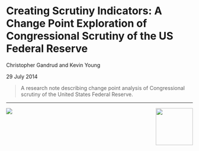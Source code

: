 Creating Scrutiny Indicators: A Change Point Exploration of Congressional Scrutiny of the US Federal Reserve
==================

Christopher Gandrud and Kevin Young

29 July 2014


> A research note describing change point analysis of Congressional scrutiny of
the United States Federal Reserve.

---

[<img src="https://zenodo.org/badge/doi/10.5281/zenodo.11079.png" align="left"/>](http://dx.doi.org/10.5281/zenodo.11079)


[<img src="http://media.tumblr.com/023c285c14ef01953d3b67ffe789004d/tumblr_inline_mor1uu2OOZ1qz4rgp.png" height = "100" align="right" />](http://nadrosia.tumblr.com/post/53520500877/made-in-berlin-badge-update)
